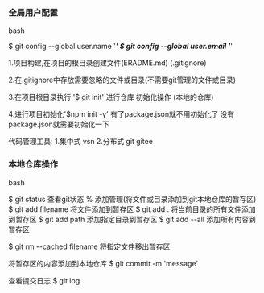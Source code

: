 
### 全局用户配置 
bash 
<!-- 每台计算机只需要执行一次 -->
$ git config --global user.name '***'
$ git config --global user.email '***'
<!-- 已执行 -->

1.项目构建,在项目的根目录创建文件(ERADME.md)
(.gitignore)

2.在.gitignore中存放需要忽略的文件或目录(不需要git管理的文件或目录)

3.在项目根目录执行 '$ git init' 进行仓库 初始化操作 (本地的仓库)

4.进行项目初始化'$npm  init -y' 有了package.json就不用初始化了
没有package.json就需要初始化一下


代码管理工具:
1.集中式 vsn
2.分布式 git gitee

### 本地仓库操作
bash

$ git status  查看git状态
% 添加管理(将文件或目录添加到git本地仓库的暂存区)
$ git add filename  将文件添加到暂存区
$ git add .         将当前目录的所有文件添加到暂存区
$ git add path      添加指定目录到暂存区
$ git add --all     添加所有内容到暂存区

$ git rm --cached filename 将指定文件移出暂存区


将暂存区的内容添加到本地仓库
$ git commit -m 'message'

查看提交日志
$ git log
